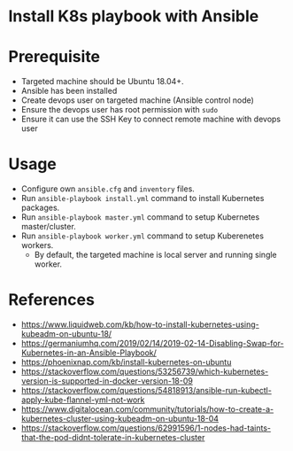 # Install K8s playbook with Ansible

# Prerequisite

- Targeted machine should be Ubuntu 18.04+.
- Ansible has been installed
- Create devops user on targeted machine (Ansible control node)
- Ensure the devops user has root permission with `sudo`
- Ensure it can use the SSH Key to connect remote machine with devops user

# Usage

- Configure own `ansible.cfg` and `inventory` files.
- Run `ansible-playbook install.yml` command to install Kubernetes packages.
- Run `ansible-playbook master.yml` command to setup Kubernetes master/cluster.
- Run `ansible-playbook worker.yml` command to setup Kuberenetes workers.
    - By default, the targeted machine is local server and running single worker.

# References

- https://www.liquidweb.com/kb/how-to-install-kubernetes-using-kubeadm-on-ubuntu-18/
- https://germaniumhq.com/2019/02/14/2019-02-14-Disabling-Swap-for-Kubernetes-in-an-Ansible-Playbook/
- https://phoenixnap.com/kb/install-kubernetes-on-ubuntu
- https://stackoverflow.com/questions/53256739/which-kubernetes-version-is-supported-in-docker-version-18-09
- https://stackoverflow.com/questions/54818913/ansible-run-kubectl-apply-kube-flannel-yml-not-work
- https://www.digitalocean.com/community/tutorials/how-to-create-a-kubernetes-cluster-using-kubeadm-on-ubuntu-18-04
- https://stackoverflow.com/questions/62991596/1-nodes-had-taints-that-the-pod-didnt-tolerate-in-kubernetes-cluster
